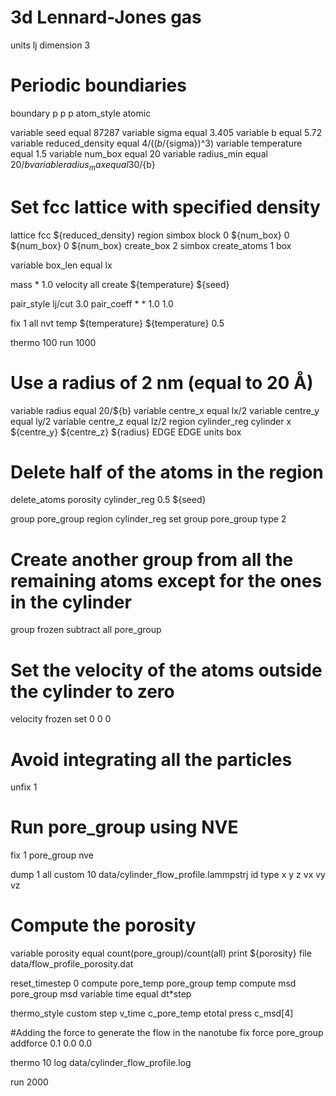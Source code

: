 # 3d Lennard-Jones gas
units lj
dimension 3
# Periodic boundiaries
boundary p p p
atom_style atomic

variable seed equal 87287
variable sigma equal 3.405
variable b equal 5.72
variable reduced_density equal 4/((${b}/${sigma})^3)
variable temperature equal 1.5
variable num_box equal 20
variable radius_min equal 20/${b}
variable radius_max equal 30/${b}

# Set fcc lattice with specified density
lattice fcc ${reduced_density}
region simbox block 0 ${num_box} 0 ${num_box} 0 ${num_box}
create_box 2 simbox
create_atoms 1 box

variable box_len equal lx

mass * 1.0
velocity all create ${temperature} ${seed}

pair_style lj/cut 3.0
pair_coeff * * 1.0 1.0

fix 1 all nvt temp ${temperature} ${temperature} 0.5

thermo 100
run 1000

# Use a radius of 2 nm (equal to 20 Å)
variable radius equal 20/${b}
variable centre_x equal lx/2
variable centre_y equal ly/2
variable centre_z equal lz/2
region cylinder_reg cylinder x ${centre_y} ${centre_z} ${radius} EDGE EDGE units box

# Delete half of the atoms in the region
delete_atoms porosity cylinder_reg 0.5 ${seed}

group pore_group region cylinder_reg
set group pore_group type 2

# Create another group from all the remaining atoms except for the ones in the cylinder
group frozen subtract all pore_group
# Set the velocity of the atoms outside the cylinder to zero
velocity frozen set 0 0 0
# Avoid integrating all the particles
unfix 1

# Run pore_group using NVE
fix 1 pore_group nve

dump 1 all custom 10 data/cylinder_flow_profile.lammpstrj id type x y z vx vy vz

# Compute the porosity
variable porosity equal count(pore_group)/count(all)
print ${porosity} file data/flow_profile_porosity.dat

reset_timestep 0
compute pore_temp pore_group temp
compute msd pore_group msd
variable time equal dt*step

thermo_style custom step v_time c_pore_temp etotal press c_msd[4]

#Adding the force to generate the flow in the nanotube
fix force pore_group addforce 0.1 0.0 0.0

thermo 10
log data/cylinder_flow_profile.log

run 2000
